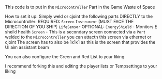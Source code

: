 This code is to put in the `Microcontroller` Part in the Game Waste of Space

How to set it up:
Simply weld or cjoint the following parts DIRECTLY to the Microcontroller:
REQUIRED:
  `Screen`
  `Instrument` (MUST FACE THE DIRECTION OF YOU SHIP)
  `LifeSensor`
OPTIONAL:
  `EnergyShield` - Monitors E sheild health
  `Screen` - This is a secondary screen connected via a `Port` welded to the `Microcontroller` you can attacth this screen via ethernet or cjoint The screen has to also be 1x1x1 as this is the screen that provides the UI aim assistant beam

You can also configure the Green and Red List to your liking

I recommend forking this and editing the player lists or Tempsettings to your liking
